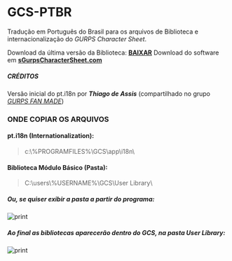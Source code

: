 # GCS-PTBR
Tradução em Português do Brasil para os arquivos de Biblioteca e internacionalização do *_GURPS Character Sheet_*.

Download da última versão da Biblioteca: [**BAIXAR**](http://tiny.cc/gcs-ptbr)
Download do software em [**sGurpsCharacterSheet.com**](https://gurpscharactersheet.com)

##### CRÉDITOS
Versão inicial do pt.i18n por **_Thiago de Assis_** (compartilhado no grupo [*GURPS FAN MADE*](https://www.facebook.com/groups/1784591384922526/))

### ONDE COPIAR OS ARQUIVOS

#### pt.i18n (Internationalization):
>c:\\%PROGRAMFILES%\GCS\app\i18n\
#### Biblioteca Módulo Básico (Pasta):
>C:\users\\%USERNAME%\GCS\User Library\

##### Ou, se quiser exibir a pasta a partir do programa:
![print](https://i.imgur.com/TJILpQY.jpg)

##### Ao final as bibliotecas aparecerão dentro do GCS, na pasta User Library:
![print](https://i.imgur.com/SHylumP.jpg)